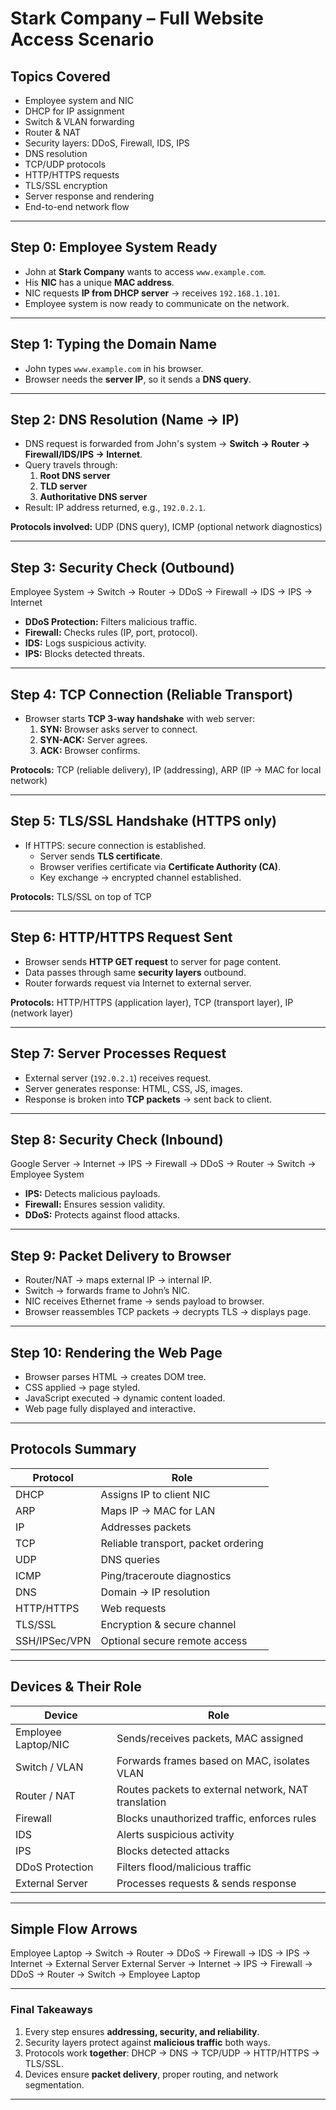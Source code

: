 # Stark Company – Full Website Access Scenario

## Topics Covered
- Employee system and NIC
- DHCP for IP assignment
- Switch & VLAN forwarding
- Router & NAT
- Security layers: DDoS, Firewall, IDS, IPS
- DNS resolution
- TCP/UDP protocols
- HTTP/HTTPS requests
- TLS/SSL encryption
- Server response and rendering
- End-to-end network flow

---

## Step 0: Employee System Ready
- John at **Stark Company** wants to access `www.example.com`.  
- His **NIC** has a unique **MAC address**.  
- NIC requests **IP from DHCP server** → receives `192.168.1.101`.  
- Employee system is now ready to communicate on the network.

---

## Step 1: Typing the Domain Name
- John types `www.example.com` in his browser.  
- Browser needs the **server IP**, so it sends a **DNS query**.  

---

## Step 2: DNS Resolution (Name → IP)
- DNS request is forwarded from John's system → **Switch → Router → Firewall/IDS/IPS → Internet**.  
- Query travels through:
  1. **Root DNS server**  
  2. **TLD server**  
  3. **Authoritative DNS server**  
- Result: IP address returned, e.g., `192.0.2.1`.  

**Protocols involved:** UDP (DNS query), ICMP (optional network diagnostics)  

---

## Step 3: Security Check (Outbound)
Employee System → Switch → Router → DDoS → Firewall → IDS → IPS → Internet

- **DDoS Protection:** Filters malicious traffic.  
- **Firewall:** Checks rules (IP, port, protocol).  
- **IDS:** Logs suspicious activity.  
- **IPS:** Blocks detected threats.  

---

## Step 4: TCP Connection (Reliable Transport)
- Browser starts **TCP 3-way handshake** with web server:
  1. **SYN:** Browser asks server to connect.  
  2. **SYN-ACK:** Server agrees.  
  3. **ACK:** Browser confirms.  

**Protocols:** TCP (reliable delivery), IP (addressing), ARP (IP → MAC for local network)  

---

## Step 5: TLS/SSL Handshake (HTTPS only)
- If HTTPS: secure connection is established.
  - Server sends **TLS certificate**.  
  - Browser verifies certificate via **Certificate Authority (CA)**.  
  - Key exchange → encrypted channel established.  

**Protocols:** TLS/SSL on top of TCP  

---

## Step 6: HTTP/HTTPS Request Sent
- Browser sends **HTTP GET request** to server for page content.  
- Data passes through same **security layers** outbound.  
- Router forwards request via Internet to external server.  

**Protocols:** HTTP/HTTPS (application layer), TCP (transport layer), IP (network layer)  

---

## Step 7: Server Processes Request
- External server (`192.0.2.1`) receives request.  
- Server generates response: HTML, CSS, JS, images.  
- Response is broken into **TCP packets** → sent back to client.  

---

## Step 8: Security Check (Inbound)
Google Server → Internet → IPS → Firewall → DDoS → Router → Switch → Employee System

- **IPS:** Detects malicious payloads.  
- **Firewall:** Ensures session validity.  
- **DDoS:** Protects against flood attacks.  

---

## Step 9: Packet Delivery to Browser
- Router/NAT → maps external IP → internal IP.  
- Switch → forwards frame to John’s NIC.  
- NIC receives Ethernet frame → sends payload to browser.  
- Browser reassembles TCP packets → decrypts TLS → displays page.  

---

## Step 10: Rendering the Web Page
- Browser parses HTML → creates DOM tree.  
- CSS applied → page styled.  
- JavaScript executed → dynamic content loaded.  
- Web page fully displayed and interactive.  

---

## Protocols Summary
| Protocol | Role |
|----------|------|
| DHCP     | Assigns IP to client NIC |
| ARP      | Maps IP → MAC for LAN |
| IP       | Addresses packets |
| TCP      | Reliable transport, packet ordering |
| UDP      | DNS queries |
| ICMP     | Ping/traceroute diagnostics |
| DNS      | Domain → IP resolution |
| HTTP/HTTPS | Web requests |
| TLS/SSL  | Encryption & secure channel |
| SSH/IPSec/VPN | Optional secure remote access |

---

## Devices & Their Role
| Device | Role |
|--------|------|
| Employee Laptop/NIC | Sends/receives packets, MAC assigned |
| Switch / VLAN | Forwards frames based on MAC, isolates VLAN |
| Router / NAT | Routes packets to external network, NAT translation |
| Firewall | Blocks unauthorized traffic, enforces rules |
| IDS | Alerts suspicious activity |
| IPS | Blocks detected attacks |
| DDoS Protection | Filters flood/malicious traffic |
| External Server | Processes requests & sends response |

---

## Simple Flow Arrows
Employee Laptop → Switch → Router → DDoS → Firewall → IDS → IPS → Internet → External Server
External Server → Internet → IPS → Firewall → DDoS → Router → Switch → Employee Laptop


---

### Final Takeaways
1. Every step ensures **addressing, security, and reliability**.  
2. Security layers protect against **malicious traffic** both ways.  
3. Protocols work **together**: DHCP → DNS → TCP/UDP → HTTP/HTTPS → TLS/SSL.  
4. Devices ensure **packet delivery**, proper routing, and network segmentation. 

---
